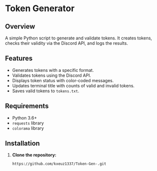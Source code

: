 # Token Generator

## Overview

A simple Python script to generate and validate tokens. It creates tokens, checks their validity via the Discord API, and logs the results.

## Features

- Generates tokens with a specific format.
- Validates tokens using the Discord API.
- Displays token status with color-coded messages.
- Updates terminal title with counts of valid and invalid tokens.
- Saves valid tokens to `tokens.txt`.

## Requirements

- Python 3.6+
- `requests` library
- `colorama` library

## Installation

1. **Clone the repository:**

   ```sh
   https://github.com/kxeuz1337/Token-Gen-.git
